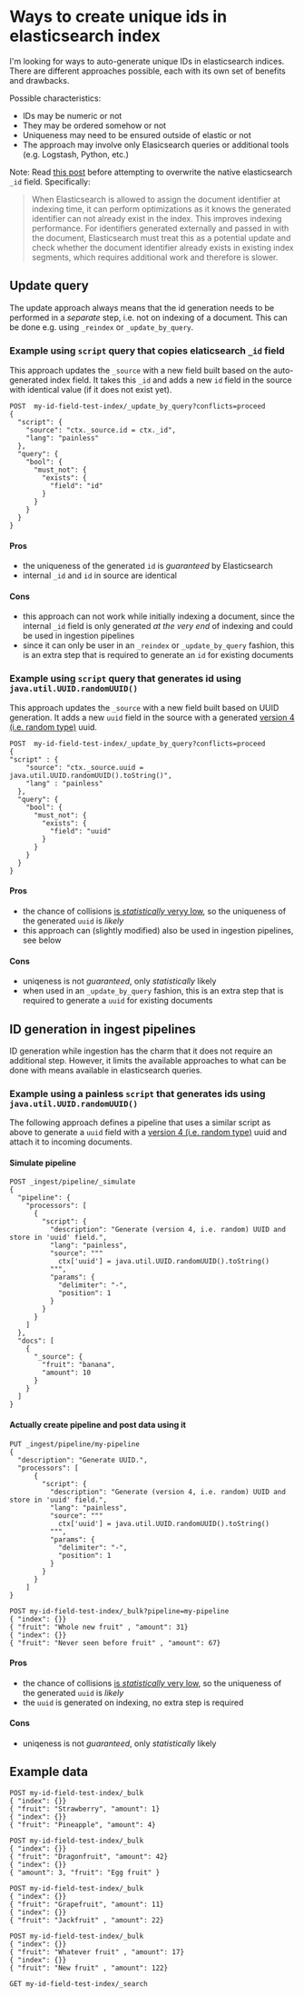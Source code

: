 # Ways to create unique ids in elasticsearch index

I'm looking for ways to auto-generate unique IDs in elasticsearch indices. There are different approaches possible, each with its own set of benefits and drawbacks.

Possible characteristics:

- IDs may be numeric or not
- They may be ordered somehow or not
- Uniqueness may need to be ensured outside of elastic or not
- The approach may involve only Elasicsearch queries or additional tools (e.g. Logstash, Python, etc.)

Note: Read [this post](https://www.elastic.co/blog/efficient-duplicate-prevention-for-event-based-data-in-elasticsearch) before attempting to overwrite the native elasticsearch `_id` field. Specifically: 

> When Elasticsearch is allowed to assign the document identifier at indexing time, it can perform optimizations as it knows the generated identifier can not already exist in the index. This improves indexing performance. For identifiers generated externally and passed in with the document, Elasticsearch must treat this as a potential update and check whether the document identifier already exists in existing index segments, which requires additional work and therefore is slower. 

## Update query 

The update approach always means that the id generation needs to be performed in a _separate_ step, i.e. not on indexing of a document. This can be done e.g. using `_reindex` or `_update_by_query`.

### Example using `script` query that copies elaticsearch `_id` field

This approach updates the `_source` with a new field built based on the auto-generated index field. It takes this `_id` and adds a new `id` field in the source with identical value (if it does not exist yet).
```
POST  my-id-field-test-index/_update_by_query?conflicts=proceed
{
  "script": {
    "source": "ctx._source.id = ctx._id",
    "lang": "painless"
  },
  "query": {
    "bool": {
      "must_not": {
        "exists": {
          "field": "id"
        }
      }
    }
  }
}
```
#### Pros
* the uniqueness of the generated `id` is *guaranteed* by Elasticsearch
* internal `_id` and `id` in source are identical

#### Cons
* this approach can not work while initially indexing a document, since the internal `_id` field is only generated _at the very end_ of indexing and could be used in ingestion pipelines
* since it can only be user in an `_reindex` or `_update_by_query` fashion, this is an extra step that is required to generate an `id` for existing documents


### Example using `script` query that generates id using `java.util.UUID.randomUUID()`

This approach updates the `_source` with a new field built based on UUID generation. It adds a new `uuid` field in the source with a
generated [version 4 (i.e. random type)](https://en.wikipedia.org/wiki/Universally_unique_identifier#Version_4_(random)) uuid.

```
POST  my-id-field-test-index/_update_by_query?conflicts=proceed
{
"script" : {
    "source": "ctx._source.uuid = java.util.UUID.randomUUID().toString()",
    "lang" : "painless"
  },
  "query": {
    "bool": {
      "must_not": {
        "exists": {
          "field": "uuid"
        }
      }
    }
  }
}
```
#### Pros
* the chance of collisions [is _statistically_ veryy low](https://stackoverflow.com/a/20999821/14015737), so the uniqueness of the generated `uuid` is _likely_
* this approach can (slightly modified) also be used in ingestion pipelines, see below

#### Cons
* uniqeness is not _guaranteed_, only _statistically_ likely
* when used in an `_update_by_query` fashion, this is an extra step that is required to generate a `uuid` for existing documents


## ID generation in ingest pipelines
ID generation while ingestion has the charm that it does not require an additional step. However, it limits the available approaches to what can be done with means available in elasticsearch queries.

### Example using a painless `script` that generates ids using `java.util.UUID.randomUUID()`
The following approach defines a pipeline that uses a similar script as above to generate a `uuid` field with a [version 4 (i.e. random type)](https://en.wikipedia.org/wiki/Universally_unique_identifier#Version_4_(random)) uuid and attach it to incoming documents.

#### Simulate pipeline

```
POST _ingest/pipeline/_simulate
{
  "pipeline": {
    "processors": [
      {
        "script": {
          "description": "Generate (version 4, i.e. random) UUID and store in 'uuid' field.",
          "lang": "painless",
          "source": """
            ctx['uuid'] = java.util.UUID.randomUUID().toString()
          """,
          "params": {
            "delimiter": "-",
            "position": 1
          }
        }
      }
    ]
  },
  "docs": [
    {
      "_source": {
        "fruit": "banana",
        "amount": 10
      }
    }
  ]
}
```
#### Actually create pipeline and post data using it
```
PUT _ingest/pipeline/my-pipeline
{
  "description": "Generate UUID.",
  "processors": [
      {
        "script": {
          "description": "Generate (version 4, i.e. random) UUID and store in 'uuid' field.",
          "lang": "painless",
          "source": """
            ctx['uuid'] = java.util.UUID.randomUUID().toString()
          """,
          "params": {
            "delimiter": "-",
            "position": 1
          }
        }
      }
    ]
}

POST my-id-field-test-index/_bulk?pipeline=my-pipeline
{ "index": {}}
{ "fruit": "Whole new fruit" , "amount": 31}
{ "index": {}}
{ "fruit": "Never seen before fruit" , "amount": 67}
```
#### Pros
* the chance of collisions [is _statistically_ very low](https://stackoverflow.com/a/20999821/14015737), so the uniqueness of the generated `uuid` is *likely*
* the `uuid` is generated on indexing, no extra step is required

#### Cons
* uniqeness is not _guaranteed_, only _statistically_ likely


## Example data

```
POST my-id-field-test-index/_bulk
{ "index": {}}
{ "fruit": "Strawberry", "amount": 1}
{ "index": {}}
{ "fruit": "Pineapple", "amount": 4}

POST my-id-field-test-index/_bulk
{ "index": {}}
{ "fruit": "Dragonfruit", "amount": 42}
{ "index": {}}
{ "amount": 3, "fruit": "Egg fruit" }

POST my-id-field-test-index/_bulk
{ "index": {}}
{ "fruit": "Grapefruit", "amount": 11}
{ "index": {}}
{ "fruit": "Jackfruit" , "amount": 22}

POST my-id-field-test-index/_bulk
{ "index": {}}
{ "fruit": "Whatever fruit" , "amount": 17}
{ "index": {}}
{ "fruit": "New fruit" , "amount": 122}
```
```
GET my-id-field-test-index/_search
```
